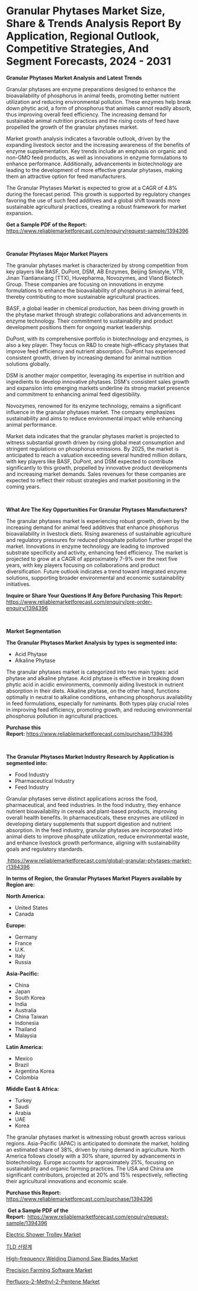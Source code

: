 <p><h1>Granular Phytases Market Size, Share & Trends Analysis Report By Application, Regional Outlook, Competitive Strategies, And Segment Forecasts, 2024 - 2031</h1></p><p><strong>Granular Phytases Market Analysis and Latest Trends</strong></p>
<p><p>Granular phytases are enzyme preparations designed to enhance the bioavailability of phosphorus in animal feeds, promoting better nutrient utilization and reducing environmental pollution. These enzymes help break down phytic acid, a form of phosphorus that animals cannot readily absorb, thus improving overall feed efficiency. The increasing demand for sustainable animal nutrition practices and the rising costs of feed have propelled the growth of the granular phytases market.</p><p>Market growth analysis indicates a favorable outlook, driven by the expanding livestock sector and the increasing awareness of the benefits of enzyme supplementation. Key trends include an emphasis on organic and non-GMO feed products, as well as innovations in enzyme formulations to enhance performance. Additionally, advancements in biotechnology are leading to the development of more effective granular phytases, making them an attractive option for feed manufacturers.</p><p>The Granular Phytases Market is expected to grow at a CAGR of 4.8% during the forecast period. This growth is supported by regulatory changes favoring the use of such feed additives and a global shift towards more sustainable agricultural practices, creating a robust framework for market expansion.</p></p>
<p><strong>Get a Sample PDF of the Report:&nbsp;</strong> <a href="https://www.reliablemarketforecast.com/enquiry/request-sample/1394396">https://www.reliablemarketforecast.com/enquiry/request-sample/1394396</a></p>
<p>&nbsp;</p>
<p><strong>Granular Phytases Major Market Players</strong></p>
<p><p>The granular phytases market is characterized by strong competition from key players like BASF, DuPont, DSM, AB Enzymes, Beijing Smistyle, VTR, Jinan Tiantianxiang (TTX), Huvepharma, Novozymes, and Vland Biotech Group. These companies are focusing on innovations in enzyme formulations to enhance the bioavailability of phosphorus in animal feed, thereby contributing to more sustainable agricultural practices.</p><p>BASF, a global leader in chemical production, has been driving growth in the phytase market through strategic collaborations and advancements in enzyme technology. Their commitment to sustainability and product development positions them for ongoing market leadership.</p><p>DuPont, with its comprehensive portfolio in biotechnology and enzymes, is also a key player. They focus on R&D to create high-efficacy phytases that improve feed efficiency and nutrient absorption. DuPont has experienced consistent growth, driven by increasing demand for animal nutrition solutions globally.</p><p>DSM is another major competitor, leveraging its expertise in nutrition and ingredients to develop innovative phytases. DSM's consistent sales growth and expansion into emerging markets underline its strong market presence and commitment to enhancing animal feed digestibility.</p><p>Novozymes, renowned for its enzyme technology, remains a significant influence in the granular phytases market. The company emphasizes sustainability and aims to reduce environmental impact while enhancing animal performance.</p><p>Market data indicates that the granular phytases market is projected to witness substantial growth driven by rising global meat consumption and stringent regulations on phosphorus emissions. By 2025, the market is anticipated to reach a valuation exceeding several hundred million dollars, with key players like BASF, DuPont, and DSM expected to contribute significantly to this growth, propelled by innovative product developments and increasing market demands. Sales revenues for these companies are expected to reflect their robust strategies and market positioning in the coming years.</p></p>
<p>&nbsp;</p>
<p><strong>What Are The Key Opportunities For Granular Phytases Manufacturers?</strong></p>
<p><p>The granular phytases market is experiencing robust growth, driven by the increasing demand for animal feed additives that enhance phosphorus bioavailability in livestock diets. Rising awareness of sustainable agriculture and regulatory pressures for reduced phosphate pollution further propel the market. Innovations in enzyme technology are leading to improved substrate specificity and activity, enhancing feed efficiency. The market is projected to grow at a CAGR of approximately 7-9% over the next five years, with key players focusing on collaborations and product diversification. Future outlook indicates a trend toward integrated enzyme solutions, supporting broader environmental and economic sustainability initiatives.</p></p>
<p><strong>Inquire or Share Your Questions If Any Before Purchasing This Report:</strong> <a href="https://www.reliablemarketforecast.com/enquiry/pre-order-enquiry/1394396">https://www.reliablemarketforecast.com/enquiry/pre-order-enquiry/1394396</a></p>
<p>&nbsp;</p>
<p><strong>Market Segmentation</strong></p>
<p><strong>The Granular Phytases Market Analysis by types is segmented into:</strong></p>
<p><ul><li>Acid Phytase</li><li>Alkaline Phytase</li></ul></p>
<p><p>The granular phytases market is categorized into two main types: acid phytase and alkaline phytase. Acid phytase is effective in breaking down phytic acid in acidic environments, commonly aiding livestock in nutrient absorption in their diets. Alkaline phytase, on the other hand, functions optimally in neutral to alkaline conditions, enhancing phosphorus availability in feed formulations, especially for ruminants. Both types play crucial roles in improving feed efficiency, promoting growth, and reducing environmental phosphorus pollution in agricultural practices.</p></p>
<p><strong>Purchase this Report:&nbsp;</strong><a href="https://www.reliablemarketforecast.com/purchase/1394396">https://www.reliablemarketforecast.com/purchase/1394396</a></p>
<p>&nbsp;</p>
<p><strong>The Granular Phytases Market Industry Research by Application is segmented into:</strong></p>
<p><ul><li>Food Industry</li><li>Pharmaceutical Industry</li><li>Feed Industry</li></ul></p>
<p><p>Granular phytases serve distinct applications across the food, pharmaceutical, and feed industries. In the food industry, they enhance nutrient bioavailability in cereals and plant-based products, improving overall health benefits. In pharmaceuticals, these enzymes are utilized in developing dietary supplements that support digestion and nutrient absorption. In the feed industry, granular phytases are incorporated into animal diets to improve phosphate utilization, reduce environmental waste, and enhance livestock growth performance, aligning with sustainability goals and regulatory standards.</p></p>
<p><a href="https://www.reliablemarketforecast.com/global-granular-phytases-market-r1394396">&nbsp;https://www.reliablemarketforecast.com/global-granular-phytases-market-r1394396</a></p>
<p><strong>In terms of Region, the Granular Phytases Market Players available by Region are:</strong></p>
<p>
    <p> <strong> North America: </strong>
        <ul>
            <li>United States</li>
            <li>Canada</li>
        </ul>
        </p> 
    <p> <strong> Europe: </strong>
        <ul>
            <li>Germany</li>
            <li>France</li>
            <li>U.K.</li>
            <li>Italy</li>
            <li>Russia</li>
        </ul>
        </p> 
    <p> <strong> Asia-Pacific: </strong>
        <ul>
            <li>China</li>
            <li>Japan</li>
            <li>South Korea</li>
            <li>India</li>
            <li>Australia</li>
            <li>China Taiwan</li>
            <li>Indonesia</li>
            <li>Thailand</li>
            <li>Malaysia</li>
        </ul>
        </p> 
    <p> <strong> Latin America: </strong>
        <ul>
            <li>Mexico</li>
            <li>Brazil</li>
            <li>Argentina Korea</li>
            <li>Colombia</li>
        </ul>
        </p> 
    <p> <strong> Middle East & Africa: </strong>
        <ul>
            <li>Turkey</li>
            <li>Saudi</li>
            <li>Arabia</li>
            <li>UAE</li>
            <li>Korea</li>
        </ul>
    </p>
    </p>
<p><p>The granular phytases market is witnessing robust growth across various regions. Asia-Pacific (APAC) is anticipated to dominate the market, holding an estimated share of 38%, driven by rising demand in agriculture. North America follows closely with a 30% share, spurred by advancements in biotechnology. Europe accounts for approximately 25%, focusing on sustainability and organic farming practices. The USA and China are significant contributors, projected at 20% and 15% respectively, reflecting their agricultural innovations and economic scale.</p></p>
<p><strong>Purchase this Report: </strong><a href="https://www.reliablemarketforecast.com/purchase/1394396">https://www.reliablemarketforecast.com/purchase/1394396</a></p>
<p>&nbsp;<strong>Get a Sample PDF of the Report:&nbsp;&nbsp;</strong><a href="https://www.reliablemarketforecast.com/enquiry/request-sample/1394396">https://www.reliablemarketforecast.com/enquiry/request-sample/1394396</a></p>
<p><strong></strong></p>
<p><p><a href="https://www.linkedin.com/pulse/global-perspectives-electric-shower-trolley-market-trends-challenges-bcflc?trackingId=nLvPlzhCQ0CDuYZKnHTjMA%3D%3D">Electric Shower Trolley Market</a></p><p><a href="https://github.com/sougarounis/Market-Research-Report-List-6/blob/main/209047913206.md">TLD 선량계</a></p><p><a href="https://github.com/gdfhhhj/Market-Research-Report-List-6/blob/main/high-frequency-welding-diamond-saw-blades-market.md">High-frequency Welding Diamond Saw Blades Market</a></p><p><a href="https://www.linkedin.com/pulse/driving-factors-behind-precision-farming-software-market-trends-7rehe?trackingId=aOnLEmsFSUyWKlgaKVUo6A%3D%3D">Precision Farming Software Market</a></p><p><a href="https://issuu.com/reportprime-2/docs/perfluoro-2-methyl-2-pentene-market_222198460ca327">Perfluoro-2-Methyl-2-Pentene Market</a></p></p>